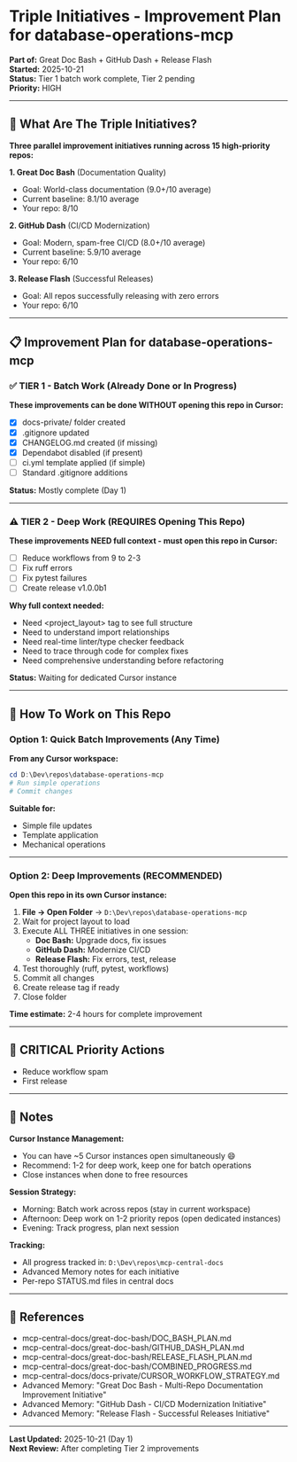 # Triple Initiatives - Improvement Plan for database-operations-mcp

**Part of:** Great Doc Bash + GitHub Dash + Release Flash  
**Started:** 2025-10-21  
**Status:** Tier 1 batch work complete, Tier 2 pending  
**Priority:** HIGH

---

## 🎯 What Are The Triple Initiatives?

**Three parallel improvement initiatives running across 15 high-priority repos:**

**1. Great Doc Bash** (Documentation Quality)
- Goal: World-class documentation (9.0+/10 average)
- Current baseline: 8.1/10 average
- Your repo: 8/10

**2. GitHub Dash** (CI/CD Modernization)
- Goal: Modern, spam-free CI/CD (8.0+/10 average)
- Current baseline: 5.9/10 average
- Your repo: 6/10

**3. Release Flash** (Successful Releases)
- Goal: All repos successfully releasing with zero errors
- Your repo: 6/10

---

## 📋 Improvement Plan for database-operations-mcp

### ✅ TIER 1 - Batch Work (Already Done or In Progress)

**These improvements can be done WITHOUT opening this repo in Cursor:**

- [x] docs-private/ folder created
- [x] .gitignore updated
- [x] CHANGELOG.md created (if missing)
- [x] Dependabot disabled (if present)
- [ ] ci.yml template applied (if simple)
- [ ] Standard .gitignore additions

**Status:** Mostly complete (Day 1)

---

### ⚠️ TIER 2 - Deep Work (REQUIRES Opening This Repo)

**These improvements NEED full context - must open this repo in Cursor:**

- [ ] Reduce workflows from 9 to 2-3
- [ ] Fix ruff errors
- [ ] Fix pytest failures
- [ ] Create release v1.0.0b1

**Why full context needed:**
- Need <project_layout> tag to see full structure
- Need to understand import relationships
- Need real-time linter/type checker feedback
- Need to trace through code for complex fixes
- Need comprehensive understanding before refactoring

**Status:** Waiting for dedicated Cursor instance

---

## 🚀 How To Work on This Repo

### Option 1: Quick Batch Improvements (Any Time)

**From any Cursor workspace:**
```powershell
cd D:\Dev\repos\database-operations-mcp
# Run simple operations
# Commit changes
```

**Suitable for:**
- Simple file updates
- Template application
- Mechanical operations

---

### Option 2: Deep Improvements (RECOMMENDED)

**Open this repo in its own Cursor instance:**

1. **File → Open Folder** → `D:\Dev\repos\database-operations-mcp`
2. Wait for project layout to load
3. Execute ALL THREE initiatives in one session:
   - **Doc Bash:** Upgrade docs, fix issues
   - **GitHub Dash:** Modernize CI/CD
   - **Release Flash:** Fix errors, test, release
4. Test thoroughly (ruff, pytest, workflows)
5. Commit all changes
6. Create release tag if ready
7. Close folder

**Time estimate:** 2-4 hours for complete improvement

---

## 🎯 CRITICAL Priority Actions

- Reduce workflow spam
- First release

---

## 📝 Notes

**Cursor Instance Management:**
- You can have ~5 Cursor instances open simultaneously 😄
- Recommend: 1-2 for deep work, keep one for batch operations
- Close instances when done to free resources

**Session Strategy:**
- Morning: Batch work across repos (stay in current workspace)
- Afternoon: Deep work on 1-2 priority repos (open dedicated instances)
- Evening: Track progress, plan next session

**Tracking:**
- All progress tracked in: `D:\Dev\repos\mcp-central-docs`
- Advanced Memory notes for each initiative
- Per-repo STATUS.md files in central docs

---

## 🔗 References

- mcp-central-docs/great-doc-bash/DOC_BASH_PLAN.md
- mcp-central-docs/great-doc-bash/GITHUB_DASH_PLAN.md
- mcp-central-docs/great-doc-bash/RELEASE_FLASH_PLAN.md
- mcp-central-docs/great-doc-bash/COMBINED_PROGRESS.md
- mcp-central-docs/docs-private/CURSOR_WORKFLOW_STRATEGY.md
- Advanced Memory: "Great Doc Bash - Multi-Repo Documentation Improvement Initiative"
- Advanced Memory: "GitHub Dash - CI/CD Modernization Initiative"
- Advanced Memory: "Release Flash - Successful Releases Initiative"

---

**Last Updated:** 2025-10-21 (Day 1)  
**Next Review:** After completing Tier 2 improvements
